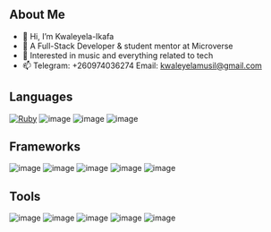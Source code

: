 ## About Me

- 👋 Hi, I’m Kwaleyela-Ikafa
- 🌱 A Full-Stack Developer & student mentor at Microverse
- 👀 Interested in music and everything related to tech
- 📫 Telegram: +260974036274 Email: kwaleyelamusil@gmail.com

## Languages

[![Ruby](	https://img.shields.io/badge/Ruby-CC342D?style=for-the-badge&logo=ruby&logoColor=white)](https://www.ruby-lang.org/en/)
![image](https://user-images.githubusercontent.com/86778388/184499428-191fcfa1-33fb-4b7d-8d89-24879cd7a5af.png)
![image](https://img.shields.io/badge/PostgreSQL-316192?style=for-the-badge&logo=postgresql&logoColor=white)
![image](https://user-images.githubusercontent.com/86778388/191077158-e6628afc-168c-49a9-8ee2-8da1bcb6d298.png)

## Frameworks

![image](https://user-images.githubusercontent.com/86778388/184499522-86ab6091-9fe9-4545-8e83-030bd6edf820.png)
![image](https://img.shields.io/badge/Ruby_on_Rails-CC0000?style=for-the-badge&logo=ruby-on-rails&logoColor=white)
![image](https://user-images.githubusercontent.com/86778388/184499482-fbb37cba-eafb-4109-955f-cebfed3c7d85.png)
![image](https://user-images.githubusercontent.com/86778388/184499489-ba2bf88e-4a6b-4375-8236-064581967d2e.png)
![image](https://user-images.githubusercontent.com/86778388/184499515-8197723f-e555-4eeb-b551-e58615e98d7e.png)



## Tools

![image](https://img.shields.io/badge/Heroku-430098?style=for-the-badge&logo=heroku&logoColor=white)
![image](https://user-images.githubusercontent.com/86778388/191076883-5683c847-2c7d-47db-a486-bc9debe7b3f0.png)
![image](https://user-images.githubusercontent.com/86778388/191076964-4bbc11a9-afde-4cad-ab5a-2d62d193b6f7.png)
![image](https://user-images.githubusercontent.com/86778388/191077004-b6063576-cef0-4013-b470-c1057fa2e98e.png)
![image](https://user-images.githubusercontent.com/86778388/191077054-2afb2a00-3b2b-4988-af26-a462a75a4c21.png)



<!---
Kwaleyela-Ikafa/Kwaleyela-Ikafa is a ✨ special ✨ repository because its `README.md` (this file) appears on your GitHub profile.
You can click the Preview link to take a look at your changes.
--->

